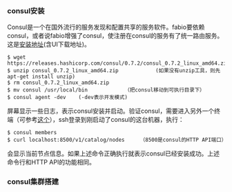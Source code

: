 
### consul安装
Consul是一个在国外流行的服务发现和配置共享的服务软件。fabio要依赖consul，或者说fabio增强了consul，使注册在consul的服务有了统一路由服务。  
这是[安装地址](https://www.consul.io/downloads.html)(含UI下载地址)。  
```
$ wget https://releases.hashicorp.com/consul/0.7.2/consul_0.7.2_linux_amd64.zip
$ unzip consul_0.7.2_linux_amd64.zip            (如果没有unzip工具，则先apt-get install unzip)
$ rm consul_0.7.2_linux_amd64.zip
$ mv consul /usr/local/bin            （把consul移动到可执行目录下）
$ consul agent -dev    (-dev表示开发模式)
```
屏幕显示一些日志，表示consul安装并启动。验证consul，需要进入另外一个终端（可参考[这个](https://github.com/wbwangk/wbwangk.github.io/wiki/virtualbox-vagrant-gitbash%E5%85%A5%E9%97%A8)），ssh登录到刚启动了consul的这台机器，执行：
```
$ consul members
$ curl localhost:8500/v1/catalog/nodes     （8500是consul的HTTP API端口）
```
会显示当前节点信息。如果上述命令正确执行就表示consul已经安装成功。上述命令行和HTTP API的功能相同。

### consul集群搭建
